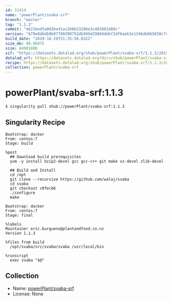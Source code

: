 ```yaml
---
id: 11414
name: "powerPlant/svaba-srf"
branch: "master"
tag: "1.1.3"
commit: "e621bed5a0d3be41ac268b23206e3c483681d88c"
version: "679e0dbdb9b97f80390752db999d298944bbf2df6aeb3e1346db665830c7c7ee"
build_date: "2019-10-29T21:35:56.032Z"
size_mb: 80.96875
size: 84901888
sif: "https://datasets.datalad.org/shub/powerPlant/svaba-srf/1.1.3/2019-10-29-e621bed5-679e0dbd/679e0dbdb9b97f80390752db999d298944bbf2df6aeb3e1346db665830c7c7ee.sif"
datalad_url: https://datasets.datalad.org?dir=/shub/powerPlant/svaba-srf/1.1.3/2019-10-29-e621bed5-679e0dbd/
recipe: https://datasets.datalad.org/shub/powerPlant/svaba-srf/1.1.3/2019-10-29-e621bed5-679e0dbd/Singularity
collection: powerPlant/svaba-srf
---
```


# powerPlant/svaba-srf:1.1.3

```bash
$ singularity pull shub://powerPlant/svaba-srf:1.1.3
```

## Singularity Recipe

```singularity
Bootstrap: docker
From: centos:7
Stage: build

%post
  ## Download build prerequisites
  yum -y install bzip2-devel gcc gcc-c++ git make xz-devel zlib-devel
  
  ## Build and Install
  cd /opt
  git clone --recursive https://github.com/walaj/svaba
  cd svaba
  git checkout c0fecb6
  ./configure
  make

Bootstrap: docker
From: centos:7
Stage: final

%labels
Maintainer eric.burgueno@plantandfood.co.nz
Version 1.1.3

%files from build
  /opt/svaba/src/svaba/svaba /usr/local/bin

%runscript
  exec svaba "$@"
```

## Collection

 - Name: [powerPlant/svaba-srf](https://github.com/powerPlant/svaba-srf)
 - License: None

